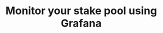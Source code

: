 ---
template: GuideDetailPage
title: Monitor your stake pool using Grafana
description: Configure your nodes to export metrics to be displayed on Grafana dashboards.
keywords: Stake Pool Operation, Raspberry Pi, ARM
icon: 📊
externalLink: https://armada-alliance.gitbook.io/welcome/stake-pool-guides/add-adapools-info-to-grafana
identities: 
    - id: tony-piada
      role: author
    - id: wael-ivie
      role: author
---